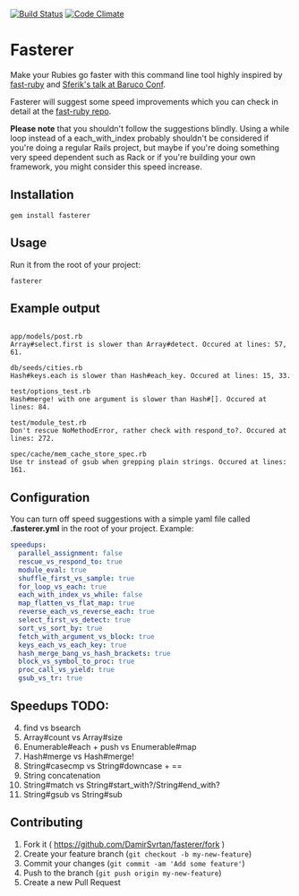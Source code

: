 [![Build Status](https://travis-ci.org/DamirSvrtan/fasterer.svg?branch=master)](https://travis-ci.org/DamirSvrtan/fasterer)
[![Code Climate](https://codeclimate.com/github/DamirSvrtan/fasterer/badges/gpa.svg)](https://codeclimate.com/github/DamirSvrtan/fasterer)
# Fasterer

Make your Rubies go faster with this command line tool highly inspired by [fast-ruby](https://github.com/JuanitoFatas/fast-ruby) and [Sferik's talk at Baruco Conf](https://speakerdeck.com/sferik/writing-fast-ruby).

Fasterer will suggest some speed improvements which you can check in detail at the [fast-ruby repo](https://github.com/JuanitoFatas/fast-ruby).

**Please note** that you shouldn't follow the suggestions blindly. Using a while loop instead of a each_with_index probably shouldn't be considered if you're doing a regular Rails project, but maybe if you're doing something very speed dependent such as Rack or if you're building your own framework, you might consider this speed increase.



## Installation

```shell
gem install fasterer
```

## Usage

Run it from the root of your project:

```shell
fasterer
```

## Example output

```shell

app/models/post.rb
Array#select.first is slower than Array#detect. Occured at lines: 57, 61.

db/seeds/cities.rb
Hash#keys.each is slower than Hash#each_key. Occured at lines: 15, 33.

test/options_test.rb
Hash#merge! with one argument is slower than Hash#[]. Occured at lines: 84.

test/module_test.rb
Don't rescue NoMethodError, rather check with respond_to?. Occured at lines: 272.

spec/cache/mem_cache_store_spec.rb
Use tr instead of gsub when grepping plain strings. Occured at lines: 161.
```
## Configuration

You can turn off speed suggestions with a simple yaml file called **.fasterer.yml** in the root of your project. Example:


```yaml
speedups:
  parallel_assignment: false
  rescue_vs_respond_to: true
  module_eval: true
  shuffle_first_vs_sample: true
  for_loop_vs_each: true
  each_with_index_vs_while: false
  map_flatten_vs_flat_map: true
  reverse_each_vs_reverse_each: true
  select_first_vs_detect: true
  sort_vs_sort_by: true
  fetch_with_argument_vs_block: true
  keys_each_vs_each_key: true
  hash_merge_bang_vs_hash_brackets: true
  block_vs_symbol_to_proc: true
  proc_call_vs_yield: true
  gsub_vs_tr: true
```

## Speedups TODO:

4. find vs bsearch
5. Array#count vs Array#size
7. Enumerable#each + push vs Enumerable#map
17. Hash#merge vs Hash#merge!
20. String#casecmp vs String#downcase + ==
21. String concatenation
22. String#match vs String#start_with?/String#end_with?
23. String#gsub vs String#sub

## Contributing

1. Fork it ( https://github.com/DamirSvrtan/fasterer/fork )
2. Create your feature branch (`git checkout -b my-new-feature`)
3. Commit your changes (`git commit -am 'Add some feature'`)
4. Push to the branch (`git push origin my-new-feature`)
5. Create a new Pull Request
